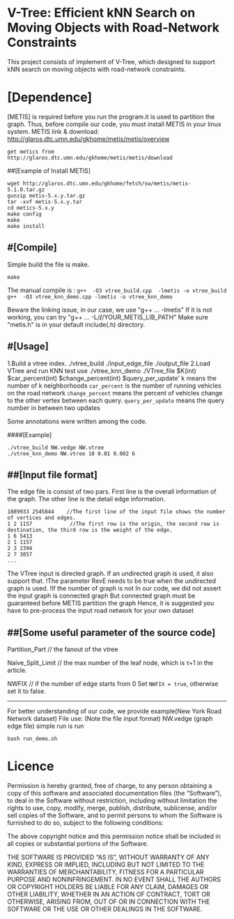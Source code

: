 # V-Tree: Efficient kNN Search on Moving Objects with Road-Network Constraints

This project consists of implement of V-Tree, which designed to support kNN search on moving objects with road-network constraints. 

# [Dependence]
[METIS] is required before you run the program.it is used to partition the graph.
Thus, before compile our code, you must install METIS in your linux system.
METIS link & download: http://glaros.dtc.umn.edu/gkhome/metis/metis/overview

    
    get metics from
    http://glaros.dtc.umn.edu/gkhome/metis/metis/download
    
    
##[Example of Install METIS]
 

    wget http://glaros.dtc.umn.edu/gkhome/fetch/sw/metis/metis-5.1.0.tar.gz
    gunzip metis-5.x.y.tar.gz
    tar -xvf metis-5.x.y.tar
    cd metics-5.x.y
    make config
    make
    make install
    

#[Compile]
--------------------------------------------
Simple build the file is make.

    
    make 
     
    
The manual compile is :
    ```
    g++  -O3 vtree_build.cpp  -lmetis -o vtree_build
    g++  -O3 vtree_knn_demo.cpp -lmetis -o vtree_knn_demo
    ```

Beware the linking issue, in our case, we use "g++ ... -lmetis"
If it is not working, you can try "g++ ... -L/**/**/YOUR_METIS_LIB_PATH"
Make sure "metis.h" is in your default include(.h) directory.

#[Usage]
--------------------------------------------
1.Build a vtree index.
./vtree_build ./input_edge_file ./output_file
2.Load VTree and run KNN test use 
./vtree_knn_demo  ./VTree_file $K(int) $car_percent(int) $change_percent(int) $query_per_update'
 k means the number of k neighborhoods 
 `car_percent` is the number of running vehicles on the road network
 `change_percent` means the percent of vehicles change to the other vertex between each query.
 `query_per_update` means the query number in between two updates 

Some annotations were written among the code.

####[Example]

    ./vtree_build NW.vedge NW.vtree
    ./vtree_knn_demo NW.vtree 10 0.01 0.002 6

##[Input file format]
-------------------------------------------
The edge file is consist of two pars. First line is the overall information of the
 graph. The other line is the detail edge information.
    

    1089933 2545844    //The first line of the input file shows the number of vertices and edges.
    1 2 1157            //The first row is the origin, the second row is destination, the third row is the weight of the edge.
    1 6 5413
    2 1 1157
    2 3 2394
    2 7 3857
    ...
    
The VTree input is directed graph. If an undirected graph is used, it also support that. 
!The parameter RevE needs to be true when the undirected graph is used.
!If the number of graph is not 
In our code, we did not assert the input graph is connected graph
But connected graph must be guaranteed before METIS partition the graph
Hence, it is suggested you have to pre-process the input road network for your own dataset

##[Some useful parameter of the source code]
-----
Partition_Part       // the fanout of the vtree

Naive_Split_Limit    // the max number of the leaf node, which is τ+1 in the article.

NWFIX                // if the number of edge starts from 0 Set `NWFIX = true`, otherwise set it to false.

-----

For better understanding of our code, we provide example(New York Road Network dataset)
File use: (Note the file input format)
        NW.vedge (graph edge file)
simple run is run 

    bash run_demo.sh

# Licence

Permission is hereby granted, free of charge, to any person obtaining a copy of this software and associated documentation files (the “Software”), to deal in the Software without restriction, including without limitation the rights to use, copy, modify, merge, publish, distribute, sublicense, and/or sell copies of the Software, and to permit persons to whom the Software is furnished to do so, subject to the following conditions:

The above copyright notice and this permission notice shall be included in all copies or substantial portions of the Software.

THE SOFTWARE IS PROVIDED “AS IS”, WITHOUT WARRANTY OF ANY KIND, EXPRESS OR IMPLIED, INCLUDING BUT NOT LIMITED TO THE WARRANTIES OF MERCHANTABILITY, FITNESS FOR A PARTICULAR PURPOSE AND NONINFRINGEMENT. IN NO EVENT SHALL THE AUTHORS OR COPYRIGHT HOLDERS BE LIABLE FOR ANY CLAIM, DAMAGES OR OTHER LIABILITY, WHETHER IN AN ACTION OF CONTRACT, TORT OR OTHERWISE, ARISING FROM, OUT OF OR IN CONNECTION WITH THE SOFTWARE OR THE USE OR OTHER DEALINGS IN THE SOFTWARE.

